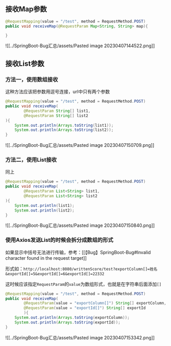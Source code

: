 ## 接收Map参数

```java
@RequestMapping(value = "/test", method = RequestMethod.POST)
public void receiveMap(@RequestParam Map<String, String> map){

}
```

![[../SpringBoot-Bug汇总/assets/Pasted image 20230407144522.png]]

## 接收List参数

### 方法一，使用数组接收

这种方法应该把参数用逗号连接，url中只有两个参数

```java
@RequestMapping(value = "/test", method = RequestMethod.POST)
public void receiveMap(
		@RequestParam String[] list1,
		@RequestParam String[] list2
){
	System.out.println(Arrays.toString(list1));
	System.out.println(Arrays.toString(list2));
}
```

![[../SpringBoot-Bug汇总/assets/Pasted image 20230407150709.png]]

### 方法二，使用List接收

同上

```java
@RequestMapping(value = "/test", method = RequestMethod.POST)
public void receiveMap(
		@RequestParam List<String> list1,
		@RequestParam List<String> list2
){
	System.out.println(list1);
	System.out.println(list2);
}
```

![[../SpringBoot-Bug汇总/assets/Pasted image 20230407150840.png]]

### 使用Axios发送List的时候会拆分成数组的形式

如果显示中括号无法进行传输，参考：[[【Bug】SpringBoot-Bug#Invalid character found in the request target]]

形式如：`http://localhost:8080/writtenScore/test?exportColumn[]=姓名&exportId[]=5&exportId[]=6&exportId[]=22332`

这时候应该指定`RequestParam`的`value`为数组形式，也就是在字符串后面添加`[]`

```java
@RequestMapping(value = "/test", method = RequestMethod.POST)
public void receiveMap(
		@RequestParam(value = "exportColumn[]") String[] exportColumn,
		@RequestParam(value = "exportId[]") String[] exportId
		){
	System.out.println(Arrays.toString(exportColumn));
	System.out.println(Arrays.toString(exportId));
}
```

![[../SpringBoot-Bug汇总/assets/Pasted image 20230407153342.png]]
